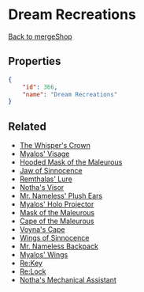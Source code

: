 # Dream Recreations

<no description available>

[Back to mergeShop](../merge-shops.md)

## Properties

```json
{
    "id": 366,
    "name": "Dream Recreations"
}
```

## Related

- [The Whisper's Crown](../items/20916-the-whisper-s-crown.md)
- [Myalos' Visage](../items/20917-myalos-visage.md)
- [Hooded Mask of the Maleurous](../items/20918-hooded-mask-of-the-maleurous.md)
- [Jaw of Sinnocence](../items/20919-jaw-of-sinnocence.md)
- [Remthalas' Lure](../items/20920-remthalas-lure.md)
- [Notha's Visor](../items/20921-notha-s-visor.md)
- [Mr. Nameless' Plush Ears](../items/20922-mr-nameless-plush-ears.md)
- [Myalos' Holo Projector](../items/20923-myalos-holo-projector.md)
- [Mask of the Maleurous](../items/20924-mask-of-the-maleurous.md)
- [Cape of the Maleurous](../items/20925-cape-of-the-maleurous.md)
- [Voyna's Cape](../items/20926-voyna-s-cape.md)
- [Wings of Sinnocence](../items/20927-wings-of-sinnocence.md)
- [Mr. Nameless Backpack](../items/20928-mr-nameless-backpack.md)
- [Myalos' Wings](../items/20929-myalos-wings.md)
- [Re:Key](../items/20930-re-key.md)
- [Re:Lock](../items/20931-re-lock.md)
- [Notha's Mechanical Assistant](../items/20932-notha-s-mechanical-assistant.md)

